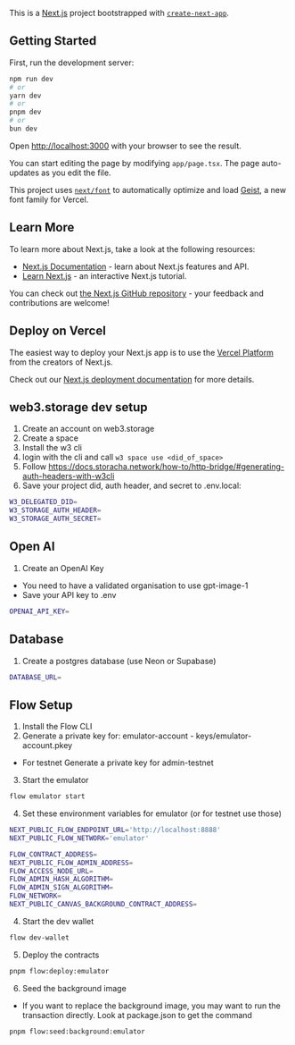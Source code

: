 This is a [Next.js](https://nextjs.org) project bootstrapped with [`create-next-app`](https://nextjs.org/docs/app/api-reference/cli/create-next-app).

## Getting Started

First, run the development server:

```bash
npm run dev
# or
yarn dev
# or
pnpm dev
# or
bun dev
```

Open [http://localhost:3000](http://localhost:3000) with your browser to see the result.

You can start editing the page by modifying `app/page.tsx`. The page auto-updates as you edit the file.

This project uses [`next/font`](https://nextjs.org/docs/app/building-your-application/optimizing/fonts) to automatically optimize and load [Geist](https://vercel.com/font), a new font family for Vercel.

## Learn More

To learn more about Next.js, take a look at the following resources:

- [Next.js Documentation](https://nextjs.org/docs) - learn about Next.js features and API.
- [Learn Next.js](https://nextjs.org/learn) - an interactive Next.js tutorial.

You can check out [the Next.js GitHub repository](https://github.com/vercel/next.js) - your feedback and contributions are welcome!

## Deploy on Vercel

The easiest way to deploy your Next.js app is to use the [Vercel Platform](https://vercel.com/new?utm_medium=default-template&filter=next.js&utm_source=create-next-app&utm_campaign=create-next-app-readme) from the creators of Next.js.

Check out our [Next.js deployment documentation](https://nextjs.org/docs/app/building-your-application/deploying) for more details.

## web3.storage dev setup

1. Create an account on web3.storage
2. Create a space
3. Install the w3 cli
4. login with the cli and call `w3 space use <did_of_space>`
5. Follow https://docs.storacha.network/how-to/http-bridge/#generating-auth-headers-with-w3cli
6. Save your project did, auth header, and secret to .env.local:

```bash
W3_DELEGATED_DID=
W3_STORAGE_AUTH_HEADER=
W3_STORAGE_AUTH_SECRET=
```

## Open AI

1. Create an OpenAI Key

- You need to have a validated organisation to use gpt-image-1
- Save your API key to .env

```bash
OPENAI_API_KEY=
```

## Database

1. Create a postgres database (use Neon or Supabase)

```bash
DATABASE_URL=
```

## Flow Setup

1. Install the Flow CLI
2. Generate a private key for: emulator-account - keys/emulator-account.pkey

- For testnet Generate a private key for admin-testnet

3. Start the emulator

```bash
flow emulator start
```

4. Set these environment variables for emulator (or for testnet use those)

```bash
NEXT_PUBLIC_FLOW_ENDPOINT_URL='http://localhost:8888'
NEXT_PUBLIC_FLOW_NETWORK='emulator'

FLOW_CONTRACT_ADDRESS=
NEXT_PUBLIC_FLOW_ADMIN_ADDRESS=
FLOW_ACCESS_NODE_URL=
FLOW_ADMIN_HASH_ALGORITHM=
FLOW_ADMIN_SIGN_ALGORITHM=
FLOW_NETWORK=
NEXT_PUBLIC_CANVAS_BACKGROUND_CONTRACT_ADDRESS=
```

4. Start the dev wallet

```bash
flow dev-wallet
```

5. Deploy the contracts

```bash
pnpm flow:deploy:emulator
```

6. Seed the background image

- If you want to replace the background image, you may want to run the transaction directly. Look at package.json to get the command

```
pnpm flow:seed:background:emulator
```
